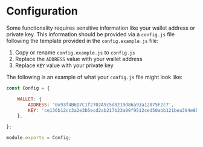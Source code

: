 # Configuration

Some functionality requires sensitive information like your wallet address or private key. 
This information should be provided via a `config.js` file following the template provided 
in the `config.example.js` file:

1) Copy or rename `config.example.js` to `config.js`
2) Replace the `ADDRESS` value with your wallet address
3) Replace `KEY` value with your private key

The following is an example of what your `config.js` file might look like:
```js
const Config = {

    WALLET: {
        ADDRESS: '0x93f4B6D7C1f2702A9c5d8219d86a93a12075F2c7',
        KEY: 'ce136b12cc3a2e3b5ecd2ab217b23a09f9512ced50abb121bea394e8bcd3b40b'
    },

};

module.exports = Config;
```
